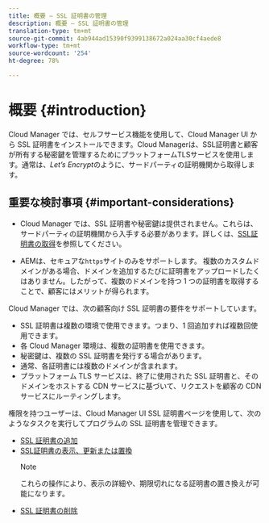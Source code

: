 ```yaml
---
title: 概要 — SSL 証明書の管理
description: 概要 — SSL 証明書の管理
translation-type: tm+mt
source-git-commit: 4ab944ad15390f9399138672a024aa30cf4aede8
workflow-type: tm+mt
source-wordcount: '254'
ht-degree: 78%

---
```



# 概要 {#introduction}

Cloud Manager では、セルフサービス機能を使用して、Cloud Manager UI から SSL 証明書をインストールできます。Cloud Managerは、SSL証明書と顧客が所有する秘密鍵を管理するためにプラットフォームTLSサービスを使用します。通常は、*Let’s Encrypt*&#x200B;のように、サードパーティの証明機関から取得します。

## 重要な検討事項 {#important-considerations}


* Cloud Manager では、SSL 証明書や秘密鍵は提供されません。これらは、サードパーティの証明機関から入手する必要があります。詳しくは、[SSL証明書の取得](/help/implementing/cloud-manager/managing-ssl-certifications/get-ssl-certificate.md)を参照してください。

* AEMは、セキュアな`https`サイトのみをサポートします。 複数のカスタムドメインがある場合、ドメインを追加するたびに証明書をアップロードしたくはありません。したがって、複数のドメインを持つ 1 つの証明書を取得することで、顧客にはメリットが得られます。

Cloud Manager では、次の顧客向け SSL 証明書の要件をサポートしています。

* SSL 証明書は複数の環境で使用できます。つまり、1 回追加すれば複数回使用できます。
* 各 Cloud Manager 環境は、複数の証明書を使用できます。
* 秘密鍵は、複数の SSL 証明書を発行する場合があります。
* 通常、各証明書には複数のドメインが含まれます。 
* プラットフォーム TLS サービスは、終了に使用された SSL 証明書と、そのドメインをホストする CDN サービスに基づいて、リクエストを顧客の CDN サービスにルーティングします。

権限を持つユーザーは、Cloud Manager UI SSL 証明書ページを使用して、次のようなタスクを実行してプログラムの SSL 証明書を管理できます。

* [SSL 証明書の追加](/help/implementing/cloud-manager/managing-ssl-certifications/add-ssl-certificate.md)
* [SSL証明書の表示、更新または置換](/help/implementing/cloud-manager/managing-ssl-certifications/view-update-replace-ssl-certificate.md)
   >[!NOTE]
   >これらの操作により、表示の詳細や、期限切れになる証明書の置き換えが可能になります。
* [SSL 証明書の削除](/help/implementing/cloud-manager/managing-ssl-certifications/delete-ssl-certificate.md)